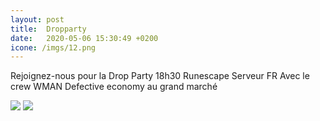 ```yaml
---
layout: post
title:  Dropparty
date:   2020-05-06 15:30:49 +0200
icone: /imgs/12.png
---
```

Rejoignez-nous pour la
Drop Party 18h30
Runescape Serveur FR
Avec le crew WMAN
Defective economy au grand marché

![]({{site.imgurl}}/dropparty.png)
![]({{site.imgurl}}/dropparty02.jpg)
